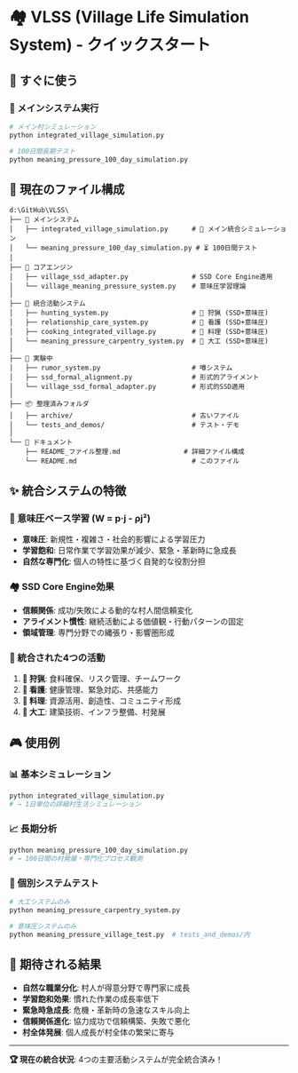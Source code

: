 # 🏘️ VLSS (Village Life Simulation System) - クイックスタート

## 🚀 すぐに使う

### 👑 メインシステム実行
```bash
# メイン村シミュレーション
python integrated_village_simulation.py

# 100日間長期テスト  
python meaning_pressure_100_day_simulation.py
```

## 📁 現在のファイル構成

```
d:\GitHub\VLSS\
├── 🌟 メインシステム
│   ├── integrated_village_simulation.py      # 👑 メイン統合シミュレーション
│   └── meaning_pressure_100_day_simulation.py # ⏳ 100日間テスト
│
├── 🧠 コアエンジン
│   ├── village_ssd_adapter.py                # SSD Core Engine適用
│   └── village_meaning_pressure_system.py    # 意味圧学習理論
│
├── 🎯 統合活動システム
│   ├── hunting_system.py                     # 🏹 狩猟 (SSD+意味圧)
│   ├── relationship_care_system.py           # 💝 看護 (SSD+意味圧)
│   ├── cooking_integrated_village.py         # 🍳 料理 (SSD+意味圧)  
│   └── meaning_pressure_carpentry_system.py  # 🔨 大工 (SSD+意味圧)
│
├── 🔬 実験中
│   ├── rumor_system.py                       # 噂システム
│   ├── ssd_formal_alignment.py               # 形式的アライメント
│   └── village_ssd_formal_adapter.py         # 形式的SSD適用
│
├── 📦 整理済みフォルダ
│   ├── archive/                              # 古いファイル
│   └── tests_and_demos/                      # テスト・デモ
│
└── 📖 ドキュメント
    ├── README_ファイル整理.md                # 詳細ファイル構成  
    └── README.md                             # このファイル
```

## ✨ 統合システムの特徴

### 🧠 意味圧ベース学習 (W = p·j - ρj²)
- **意味圧**: 新規性・複雑さ・社会的影響による学習圧力
- **学習飽和**: 日常作業で学習効果が減少、緊急・革新時に急成長
- **自然な専門化**: 個人の特性に基づく自発的な役割分担

### 🏘️ SSD Core Engine効果
- **信頼関係**: 成功/失敗による動的な村人間信頼変化
- **アライメント慣性**: 継続活動による価値観・行動パターンの固定
- **領域管理**: 専門分野での縄張り・影響圏形成

### 🎯 統合された4つの活動
1. **🏹 狩猟**: 食料確保、リスク管理、チームワーク
2. **💝 看護**: 健康管理、緊急対応、共感能力
3. **🍳 料理**: 資源活用、創造性、コミュニティ形成
4. **🔨 大工**: 建築技術、インフラ整備、村発展

## 🎮 使用例

### 📊 基本シミュレーション
```bash
python integrated_village_simulation.py
# → 1日単位の詳細村生活シミュレーション
```

### 📈 長期分析
```bash  
python meaning_pressure_100_day_simulation.py
# → 100日間の村発展・専門化プロセス観測
```

### 🔧 個別システムテスト
```bash
# 大工システムのみ
python meaning_pressure_carpentry_system.py

# 意味圧システムのみ  
python meaning_pressure_village_test.py  # tests_and_demos/内
```

## 🎯 期待される結果

- **自然な職業分化**: 村人が得意分野で専門家に成長
- **学習飽和効果**: 慣れた作業の成長率低下
- **緊急時急成長**: 危機・革新時の急速なスキル向上
- **信頼関係進化**: 協力成功で信頼構築、失敗で悪化
- **村全体発展**: 個人成長が村全体の繁栄に寄与

---
**🏆 現在の統合状況**: 4つの主要活動システムが完全統合済み！